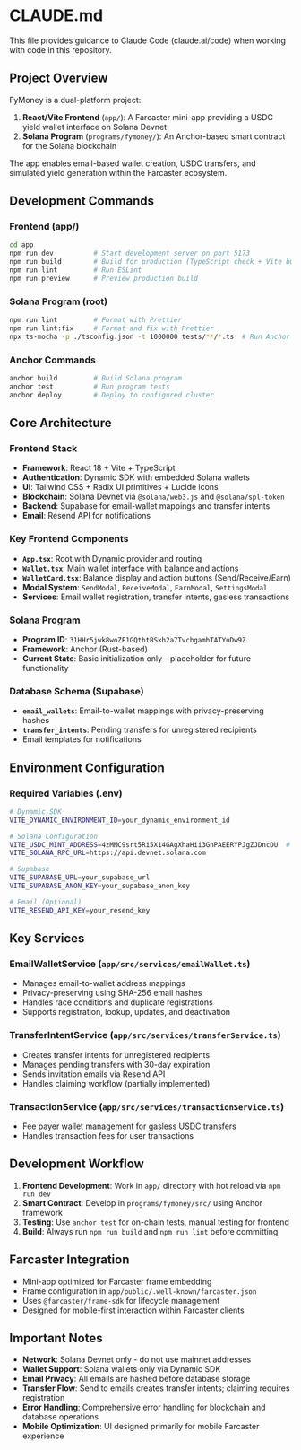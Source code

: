 # CLAUDE.md

This file provides guidance to Claude Code (claude.ai/code) when working with code in this repository.

## Project Overview

FyMoney is a dual-platform project:
1. **React/Vite Frontend** (`app/`): A Farcaster mini-app providing a USDC yield wallet interface on Solana Devnet
2. **Solana Program** (`programs/fymoney/`): An Anchor-based smart contract for the Solana blockchain

The app enables email-based wallet creation, USDC transfers, and simulated yield generation within the Farcaster ecosystem.

## Development Commands

### Frontend (app/)
```bash
cd app
npm run dev          # Start development server on port 5173  
npm run build        # Build for production (TypeScript check + Vite build)
npm run lint         # Run ESLint
npm run preview      # Preview production build
```

### Solana Program (root)
```bash
npm run lint         # Format with Prettier
npm run lint:fix     # Format and fix with Prettier
npx ts-mocha -p ./tsconfig.json -t 1000000 tests/**/*.ts  # Run Anchor tests
```

### Anchor Commands
```bash
anchor build         # Build Solana program
anchor test          # Run program tests  
anchor deploy        # Deploy to configured cluster
```

## Core Architecture

### Frontend Stack
- **Framework**: React 18 + Vite + TypeScript
- **Authentication**: Dynamic SDK with embedded Solana wallets
- **UI**: Tailwind CSS + Radix UI primitives + Lucide icons
- **Blockchain**: Solana Devnet via `@solana/web3.js` and `@solana/spl-token`
- **Backend**: Supabase for email-wallet mappings and transfer intents
- **Email**: Resend API for notifications

### Key Frontend Components
- **`App.tsx`**: Root with Dynamic provider and routing
- **`Wallet.tsx`**: Main wallet interface with balance and actions
- **`WalletCard.tsx`**: Balance display and action buttons (Send/Receive/Earn)
- **Modal System**: `SendModal`, `ReceiveModal`, `EarnModal`, `SettingsModal`
- **Services**: Email wallet registration, transfer intents, gasless transactions

### Solana Program
- **Program ID**: `31HHr5jwk8woZF1GQthtBSkh2a7TvcbgamhTATYuDw9Z` 
- **Framework**: Anchor (Rust-based)
- **Current State**: Basic initialization only - placeholder for future functionality

### Database Schema (Supabase)
- **`email_wallets`**: Email-to-wallet mappings with privacy-preserving hashes
- **`transfer_intents`**: Pending transfers for unregistered recipients
- Email templates for notifications

## Environment Configuration

### Required Variables (.env)
```bash
# Dynamic SDK
VITE_DYNAMIC_ENVIRONMENT_ID=your_dynamic_environment_id

# Solana Configuration  
VITE_USDC_MINT_ADDRESS=4zMMC9srt5Ri5X14GAgXhaHii3GnPAEERYPJgZJDncDU  # Devnet USDC
VITE_SOLANA_RPC_URL=https://api.devnet.solana.com

# Supabase
VITE_SUPABASE_URL=your_supabase_url
VITE_SUPABASE_ANON_KEY=your_supabase_anon_key

# Email (Optional)
VITE_RESEND_API_KEY=your_resend_key
```

## Key Services

### EmailWalletService (`app/src/services/emailWallet.ts`)
- Manages email-to-wallet address mappings
- Privacy-preserving using SHA-256 email hashes
- Handles race conditions and duplicate registrations
- Supports registration, lookup, updates, and deactivation

### TransferIntentService (`app/src/services/transferService.ts`) 
- Creates transfer intents for unregistered recipients
- Manages pending transfers with 30-day expiration
- Sends invitation emails via Resend API
- Handles claiming workflow (partially implemented)

### TransactionService (`app/src/services/transactionService.ts`)
- Fee payer wallet management for gasless USDC transfers
- Handles transaction fees for user transactions

## Development Workflow

1. **Frontend Development**: Work in `app/` directory with hot reload via `npm run dev`
2. **Smart Contract**: Develop in `programs/fymoney/src/` using Anchor framework  
3. **Testing**: Use `anchor test` for on-chain tests, manual testing for frontend
4. **Build**: Always run `npm run build` and `npm run lint` before committing

## Farcaster Integration

- Mini-app optimized for Farcaster frame embedding
- Frame configuration in `app/public/.well-known/farcaster.json`
- Uses `@farcaster/frame-sdk` for lifecycle management
- Designed for mobile-first interaction within Farcaster clients

## Important Notes

- **Network**: Solana Devnet only - do not use mainnet addresses
- **Wallet Support**: Solana wallets only via Dynamic SDK
- **Email Privacy**: All emails are hashed before database storage
- **Transfer Flow**: Send to emails creates transfer intents; claiming requires registration
- **Error Handling**: Comprehensive error handling for blockchain and database operations
- **Mobile Optimization**: UI designed primarily for mobile Farcaster experience